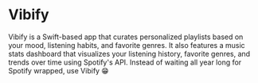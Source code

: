 # Vibify
Vibify is a Swift-based app that curates personalized playlists based on your mood, listening habits, and favorite genres. It also features a music stats dashboard that visualizes your listening history, favorite genres, and trends over time using Spotify's API. Instead of waiting all year long for Spotify wrapped, use Vibify 😁
